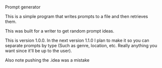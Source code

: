 Prompt generator

This is a simple program that writes prompts to a file and then retrieves them.

This was built for a writer to get random prompt ideas.

This is version 1.0.0. In the next version 1.1.0 I plan to make it so you can separate prompts by type (Such as genre, location, etc. Really anything you want since it'll be up to the user).

Also note pushing the .idea was a mistake
